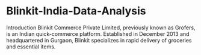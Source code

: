 # Blinkit-India-Data-Analysis
Introduction Blinkit Commerce Private Limited, previously known as Grofers, is an Indian quick-commerce platform. Established in December 2013 and headquartered in Gurgaon, Blinkit specializes in rapid delivery of groceries and essential items.
